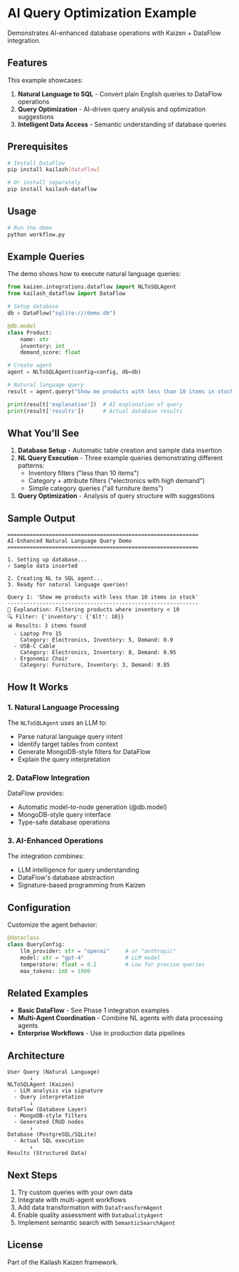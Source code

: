 # AI Query Optimization Example

Demonstrates AI-enhanced database operations with Kaizen + DataFlow integration.

## Features

This example showcases:

1. **Natural Language to SQL** - Convert plain English queries to DataFlow operations
2. **Query Optimization** - AI-driven query analysis and optimization suggestions
3. **Intelligent Data Access** - Semantic understanding of database queries

## Prerequisites

```bash
# Install DataFlow
pip install kailash[dataflow]

# Or install separately
pip install kailash-dataflow
```

## Usage

```bash
# Run the demo
python workflow.py
```

## Example Queries

The demo shows how to execute natural language queries:

```python
from kaizen.integrations.dataflow import NLToSQLAgent
from kailash_dataflow import DataFlow

# Setup database
db = DataFlow("sqlite:///demo.db")

@db.model
class Product:
    name: str
    inventory: int
    demand_score: float

# Create agent
agent = NLToSQLAgent(config=config, db=db)

# Natural language query
result = agent.query("Show me products with less than 10 items in stock")

print(result['explanation'])  # AI explanation of query
print(result['results'])      # Actual database results
```

## What You'll See

1. **Database Setup** - Automatic table creation and sample data insertion
2. **NL Query Execution** - Three example queries demonstrating different patterns:
   - Inventory filters ("less than 10 items")
   - Category + attribute filters ("electronics with high demand")
   - Simple category queries ("all furniture items")
3. **Query Optimization** - Analysis of query structure with suggestions

## Sample Output

```
============================================================
AI-Enhanced Natural Language Query Demo
============================================================

1. Setting up database...
✓ Sample data inserted

2. Creating NL to SQL agent...
3. Ready for natural language queries!

Query 1: 'Show me products with less than 10 items in stock'
------------------------------------------------------------
📝 Explanation: Filtering products where inventory < 10
🔍 Filter: {'inventory': {'$lt': 10}}
📊 Results: 3 items found
  - Laptop Pro 15
    Category: Electronics, Inventory: 5, Demand: 0.9
  - USB-C Cable
    Category: Electronics, Inventory: 8, Demand: 0.95
  - Ergonomic Chair
    Category: Furniture, Inventory: 3, Demand: 0.85
```

## How It Works

### 1. Natural Language Processing

The `NLToSQLAgent` uses an LLM to:
- Parse natural language query intent
- Identify target tables from context
- Generate MongoDB-style filters for DataFlow
- Explain the query interpretation

### 2. DataFlow Integration

DataFlow provides:
- Automatic model-to-node generation (@db.model)
- MongoDB-style query interface
- Type-safe database operations

### 3. AI-Enhanced Operations

The integration combines:
- LLM intelligence for query understanding
- DataFlow's database abstraction
- Signature-based programming from Kaizen

## Configuration

Customize the agent behavior:

```python
@dataclass
class QueryConfig:
    llm_provider: str = "openai"     # or "anthropic"
    model: str = "gpt-4"             # LLM model
    temperature: float = 0.2         # Low for precise queries
    max_tokens: int = 1000
```

## Related Examples

- **Basic DataFlow** - See Phase 1 integration examples
- **Multi-Agent Coordination** - Combine NL agents with data processing agents
- **Enterprise Workflows** - Use in production data pipelines

## Architecture

```
User Query (Natural Language)
       ↓
NLToSQLAgent (Kaizen)
  - LLM analysis via signature
  - Query interpretation
       ↓
DataFlow (Database Layer)
  - MongoDB-style filters
  - Generated CRUD nodes
       ↓
Database (PostgreSQL/SQLite)
  - Actual SQL execution
       ↓
Results (Structured Data)
```

## Next Steps

1. Try custom queries with your own data
2. Integrate with multi-agent workflows
3. Add data transformation with `DataTransformAgent`
4. Enable quality assessment with `DataQualityAgent`
5. Implement semantic search with `SemanticSearchAgent`

## License

Part of the Kailash Kaizen framework.
